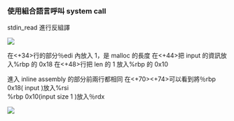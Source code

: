### 使用組合語言呼叫 system call

stdin\_read  進行反組譯 

![](Pic/001.jpeg)

在<+34>行的部分％edi 內放入 1，是 malloc 的長度
在<+44>把 input 的資訊放入%rbp  的  0x18 
在<+48>行把 len 的 1 放入%rbp  的 0x10

進入  inline assembly 的部分前兩行都相同 
在<+70><+74>可以看到將％rbp 0x18( input )放入%rsi  
%rbp 0x10(input size 1 )放入％rdx 


![](Pic/002.jpeg)

